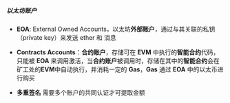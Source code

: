 ##### 以太坊账户

- **EOA**: External Owned Accounts，以太坊**外部账户**，通过与其关联的私钥（private key）来发送 ether 和 消息



- **Contracts Accounts**：**合约账户**，存储可在 **EVM** 中执行的**智能合约**代码，只能被 **EOA** 来调用激活，当**合约账户**被调用时，存储在其中的**智能合约**会在矿工处的**EVM**中自动执行，并消耗一定的 **Gas**，**Gas** 通过 **EOA** 中的以太币进行购买



- **多重签名** 需要多个账户的共同认证才可提取金额
